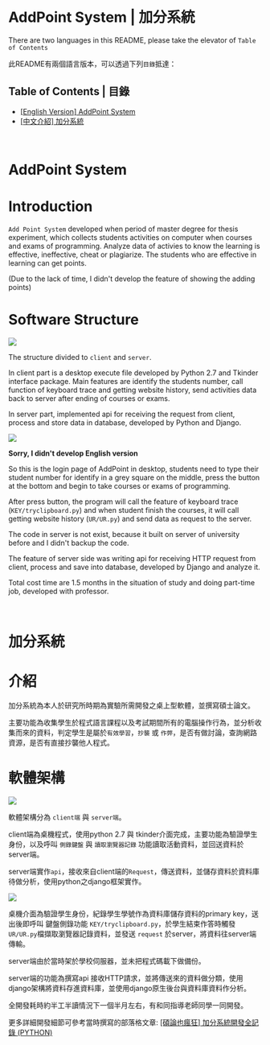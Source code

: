 # AddPoint System | 加分系統

There are two languages in this README, please take the elevator of `Table of Contents`

此README有兩個語言版本，可以透過下列`目錄`抵達：


## Table of Contents | 目錄

- [[English Version] AddPoint System](#en-introduction)
- [[中文介紹] 加分系統](#cn-introduction)

<br>

# <span id="en-introduction">AddPoint System</span>

# Introduction

`Add Point System` developed when period of master degree for thesis experiment, which collects students activities on computer when courses and exams of programming. Analyze data of activies to know the learning is effective, ineffective, cheat or plagiarize. The students who are effective in learning can get points.

(Due to the lack of time, I didn't develop the feature of showing the adding points)

# Software Structure

![](https://mingjungyu.files.wordpress.com/2021/09/screen-shot-2021-09-27-at-5.53.47-pm.png)

The structure divided to `client` and `server`.

In client part is a desktop execute file developed by Python 2.7 and Tkinder interface package. Main features are identify the students number, call function of keyboard trace and getting website history, send activities data back to server after ending of courses or exams.

In server part, implemented api for receiving the request from client, process and store data in database, developed by Python and Django.

![](https://minayu0416.files.wordpress.com/2019/10/addpoint.png)

**Sorry, I didn't develop English version**

So this is the login page of AddPoint in desktop, students need to type their student number for identify in a grey square on the middle, press the button at the bottom and begin to take courses or exams of programming.

After press button, the program will call the feature of keyboard trace (`KEY/tryclipboard.py`) and when student finish the courses, it will call getting website history (`UR/UR.py`) and send data as request to the server.

The code in server is not exist, because it built on server of university before and I didn't backup the code.

The feature of server side was writing api for receiving HTTP request from client, process and save into database, developed by Django and analyze it.

Total cost time are 1.5 months in the situation of study and doing part-time job, developed with professor.

<br>

# <span id="cn-introduction">加分系統</span>

# 介紹

加分系統為本人於研究所時期為實驗所需開發之桌上型軟體，並撰寫碩士論文。

主要功能為收集學生於程式語言課程以及考試期間所有的電腦操作行為，並分析收集而來的資料，判定學生是屬於`有效學習`，`抄襲` 或 `作弊`，是否有做討論，查詢網路資源，是否有直接抄襲他人程式。

# 軟體架構

![](https://minayu0416.files.wordpress.com/2019/10/e89ea2e5b995e5bfabe785a7-2019-10-15-e4b88be58d886.08.10.png)

軟體架構分為 `client端` 與 `server端`。

client端為桌機程式，使用python 2.7 與 tkinder介面完成，主要功能為驗證學生身份，以及呼叫 `側錄鍵盤` 與 `讀取瀏覽器記錄` 功能讀取活動資料，並回送資料於 server端。

server端實作`api`，接收來自client端的`Request`，傳送資料，並儲存資料於資料庫待做分析，使用python之django框架實作。


![](https://minayu0416.files.wordpress.com/2019/10/addpoint.png)

桌機介面為驗證學生身份，紀錄學生學號作為資料庫儲存資料的primary key，送出後即呼叫 鍵盤側錄功能 `KEY/tryclipboard.py`，於學生結束作答時觸發 `UR/UR.py`檔擷取瀏覽器記錄資料，並發送 `request` 於server，將資料往server端傳輸。

server端由於當時架於學校伺服器，並未把程式碼載下做備份。

server端的功能為撰寫api 接收HTTP請求，並將傳送來的資料做分類，使用django架構將資料存進資料庫，並使用django原生後台與資料庫資料作分析。

全開發耗時約半工半讀情況下一個半月左右，有和同指導老師同學一同開發。

更多詳細開發細節可參考當時撰寫的部落格文章: [[碩論也瘋狂] 加分系統開發全記錄 (PYTHON)](https://minayu.site/categories/%E7%A2%A9%E8%AB%96%E4%B9%9F%E7%98%8B%E7%8B%82-%E5%8A%A0%E5%88%86%E7%B3%BB%E7%B5%B1%E9%96%8B%E7%99%BC%E5%85%A8%E8%A8%98%E9%8C%84-python/)